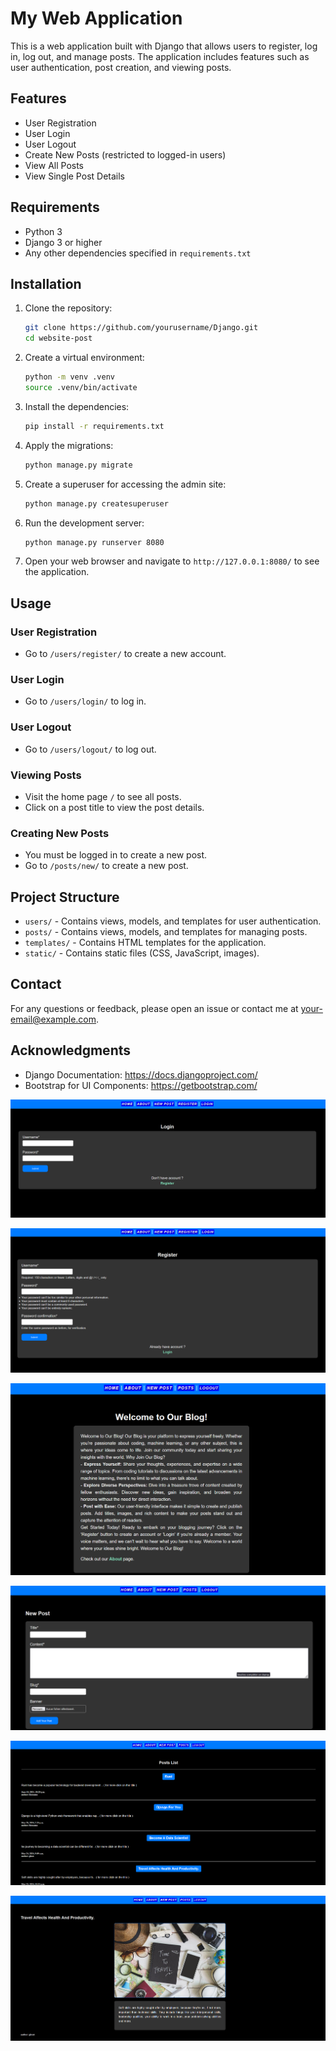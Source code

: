 # My Web Application

This is a web application built with Django that allows users to register, log in, log out, and manage posts. The application includes features such as user authentication, post creation, and viewing posts.

## Features

- User Registration
- User Login
- User Logout
- Create New Posts (restricted to logged-in users)
- View All Posts
- View Single Post Details

## Requirements

- Python 3
- Django 3 or higher
- Any other dependencies specified in `requirements.txt`

## Installation

1. Clone the repository:
    ```sh
    git clone https://github.com/yourusername/Django.git
    cd website-post
    ```

2. Create a virtual environment:
    ```sh
    python -m venv .venv
    source .venv/bin/activate  
    ```

3. Install the dependencies:
    ```sh
    pip install -r requirements.txt
    ```

4. Apply the migrations:
    ```sh
    python manage.py migrate
    ```

5. Create a superuser for accessing the admin site:
    ```sh
    python manage.py createsuperuser
    ```

6. Run the development server:
    ```sh
    python manage.py runserver 8080
    ```

7. Open your web browser and navigate to `http://127.0.0.1:8080/` to see the application.

## Usage

### User Registration

- Go to `/users/register/` to create a new account.

### User Login

- Go to `/users/login/` to log in.

### User Logout

- Go to `/users/logout/` to log out.

### Viewing Posts

- Visit the home page `/` to see all posts.
- Click on a post title to view the post details.

### Creating New Posts

- You must be logged in to create a new post.
- Go to `/posts/new/` to create a new post.

## Project Structure

- `users/` - Contains views, models, and templates for user authentication.
- `posts/` - Contains views, models, and templates for managing posts.
- `templates/` - Contains HTML templates for the application.
- `static/` - Contains static files (CSS, JavaScript, images).


## Contact

For any questions or feedback, please open an issue or contact me at [your-email@example.com](mailto:your-email@example.com).

## Acknowledgments

- Django Documentation: https://docs.djangoproject.com/
- Bootstrap for UI Components: https://getbootstrap.com/



![HOME!](image/login.png)

![HOME!](image/register.png)

![HOME!](image/home.png)

![HOME!](image/create-post.png)

![HOME!](image/list-post.png)

![HOME!](image/post.png)
